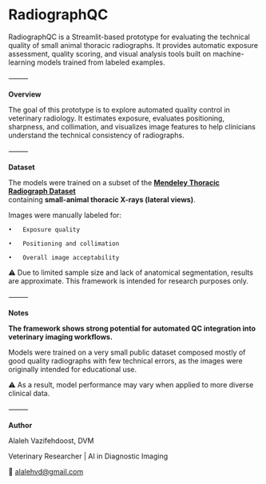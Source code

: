 # RadiographQC

RadiographQC is a Streamlit-based prototype for evaluating the technical quality of small animal thoracic radiographs.
It provides automatic exposure assessment, quality scoring, and visual analysis tools built on machine-learning models trained from labeled examples.

⸻

**Overview**

The goal of this prototype is to explore automated quality control in veterinary radiology.
It estimates exposure, evaluates positioning, sharpness, and collimation,
and visualizes image features to help clinicians understand the technical consistency of radiographs.

⸻

**Dataset**

The models were trained on a subset of the
**[Mendeley Thoracic Radiograph Dataset](https://data.mendeley.com/datasets/ktx4cj55pn/1)**  
containing **small-animal thoracic X-rays (lateral views)**.

Images were manually labeled for:

	•	Exposure quality
	
	•	Positioning and collimation
	
	•	Overall image acceptability

⚠️ Due to limited sample size and lack of anatomical segmentation, results are approximate.
This framework is intended for research purposes only.

⸻

**Notes**

**The framework shows strong potential for automated QC integration into veterinary imaging workflows.**
	
Models were trained on a very small public dataset composed mostly of good quality radiographs with few technical errors,
as the images were originally intended for educational use.

⚠️ As a result, model performance may vary when applied to more diverse clinical data.

⸻

**Author**

Alaleh Vazifehdoost, DVM

Veterinary Researcher | AI in Diagnostic Imaging

📧 alalehvd@gmail.com
